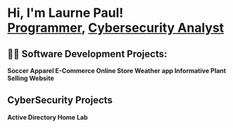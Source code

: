 <h1>Hi, I'm Laurne Paul! <br/><a href="https://github.com/LaurneSP">Programmer</a>, <a href="https://www.linkedin.com/in/LaurneSP/">Cybersecurity Analyst</a>
  
<h2>👨‍💻 Software Development Projects:</h2>
  
  
  <b> Soccer Apparel E-Commerce Online Store </b>
  <b> Weather app </b>
  <b> Informative Plant Selling Website </b>


  <h2>CyberSecurity Projects </h2>
  <b>Active Directory Home Lab </b>
    

  


